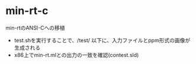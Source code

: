 # min-rt-c
min-rtのANSI-Cへの移植
* test.shを実行することで、/test/ 以下に、入力ファイルとppm形式の画像が生成される
* x86上でmin-rt.mlとの出力の一致を確認(contest.sld)
